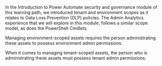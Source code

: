 In the Introduction to Power Automate security and governance module
of this learning path, we introduced tenant and environment scopes as 
it relates to Data Loss Prevention (DLP) policies. The Admin Analytics 
experience that we will explore in this module, follows a similar scope
model, as does the PowerShell Cmdlets.

Managing environment-scoped assets requires the person administrating
these assets to possess environment admin permissions.

When it comes to managing tenant-scoped assets, the person who is 
administrating these assets must possess tenant admin permissions.

